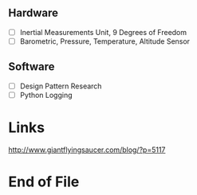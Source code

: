 ## Hardware
- [ ] Inertial Measurements Unit, 9 Degrees of Freedom
- [ ] Barometric, Pressure, Temperature, Altitude Sensor

## Software
- [ ] Design Pattern Research
- [ ] Python Logging

# Links
http://www.giantflyingsaucer.com/blog/?p=5117

# End of File

